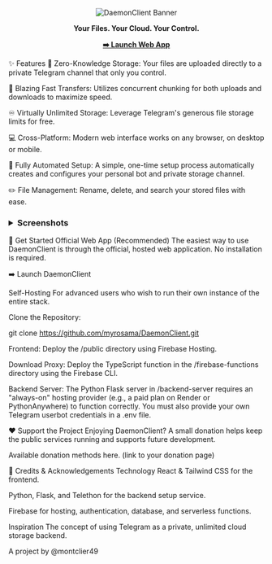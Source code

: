 <p align="center">
<img src="https://placehold.co/1200x400/111827/7c3aed?text=DaemonClient&font=raleway" alt="DaemonClient Banner">
</p>

<p align="center">
<strong>Your Files. Your Cloud. Your Control.</strong>
</p>

<p align="center">
<a href="https://daemonclient-c0625.web.app"><strong>➡️ Launch Web App</strong></a>
</p>

✨ Features
🔐 Zero-Knowledge Storage: Your files are uploaded directly to a private Telegram channel that only you control.

🚀 Blazing Fast Transfers: Utilizes concurrent chunking for both uploads and downloads to maximize speed.

♾️ Virtually Unlimited Storage: Leverage Telegram's generous file storage limits for free.

💻 Cross-Platform: Modern web interface works on any browser, on desktop or mobile.

🤖 Fully Automated Setup: A simple, one-time setup process automatically creates and configures your personal bot and private storage channel.

✏️ File Management: Rename, delete, and search your stored files with ease.

<h3>
<details>
<summary>Screenshots</summary>
<p align="center">
<img src='https://placehold.co/800x500/1f2937/ffffff?text=Dashboard+View' width='70%'>
<br><em>The main file dashboard.</em><br><br>
<img src='https://placehold.co/800x500/1f2937/ffffff?text=Setup+Screen' width='70%'>
<br><em>The simple one-time setup process.</em>
</p>
</details>
</h3>

🚀 Get Started
Official Web App (Recommended)
The easiest way to use DaemonClient is through the official, hosted web application. No installation is required.

➡️ Launch DaemonClient

Self-Hosting
For advanced users who wish to run their own instance of the entire stack.

Clone the Repository:

git clone https://github.com/myrosama/DaemonClient.git

Frontend: Deploy the /public directory using Firebase Hosting.

Download Proxy: Deploy the TypeScript function in the /firebase-functions directory using the Firebase CLI.

Backend Server: The Python Flask server in /backend-server requires an "always-on" hosting provider (e.g., a paid plan on Render or PythonAnywhere) to function correctly. You must also provide your own Telegram userbot credentials in a .env file.

❤️ Support the Project
Enjoying DaemonClient? A small donation helps keep the public services running and supports future development.

Available donation methods here. (link to your donation page)

🙏 Credits & Acknowledgements
Technology
React & Tailwind CSS for the frontend.

Python, Flask, and Telethon for the backend setup service.

Firebase for hosting, authentication, database, and serverless functions.

Inspiration
The concept of using Telegram as a private, unlimited cloud storage backend.

A project by @montclier49
